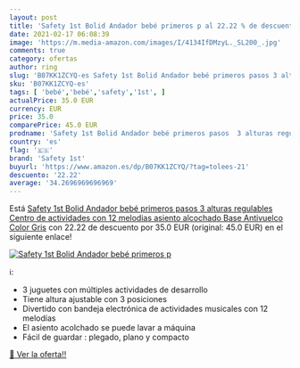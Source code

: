 ```yaml
---
layout: post
title: 'Safety 1st Bolid Andador bebé primeros p al 22.22 % de descuento'
date: 2021-02-17 06:08:39
image: 'https://m.media-amazon.com/images/I/4134IfDMzyL._SL200_.jpg'
comments: true
category: ofertas
author: ring
slug: 'B07KK1ZCYQ-es Safety 1st Bolid Andador bebé primeros pasos 3 alturas...'
sku: 'B07KK1ZCYQ-es'
tags: [ 'bebé','bebé','safety','1st', ]
actualPrice: 35.0 EUR
currency: EUR
price: 35.0
comparePrice: 45.0 EUR
prodname: 'Safety 1st Bolid Andador bebé primeros pasos  3 alturas regulables  Centro de actividades con 12 melodias  asiento alcochado  Base Antivuelco  Color Gris'
country: 'es'
flag: '🇪🇸'
brand: 'Safety 1st'
buyurl: 'https://www.amazon.es/dp/B07KK1ZCYQ/?tag=tolees-21'
descuento: '22.22'
average: '34.2696969696969'
---
```


Está [Safety 1st Bolid Andador bebé primeros pasos  3 alturas regulables  Centro de actividades con 12 melodias  asiento alcochado  Base Antivuelco  Color Gris](https://www.amazon.es/dp/B07KK1ZCYQ/?tag=tolees-21) con 22.22 de descuento por 35.0 EUR (original: 45.0 EUR) en el siguiente enlace!

[![Safety 1st Bolid Andador bebé primeros p](https://m.media-amazon.com/images/I/4134IfDMzyL._SL200_.jpg)](https://www.amazon.es/dp/B07KK1ZCYQ/?tag=tolees-21)

ℹ️:

- 3 juguetes con múltiples actividades de desarrollo
- Tiene altura ajustable con 3 posiciones
- Divertido con bandeja electrónica de actividades musicales con 12 melodías
- El asiento acolchado se puede lavar a máquina
- Fácil de guardar : plegado, plano y compacto

[🛒 Ver la oferta!!](https://www.amazon.es/dp/B07KK1ZCYQ/?tag=tolees-21)
